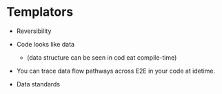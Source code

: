 
# Templators

* Reversibility

* Code looks like data
  * (data structure can be seen in cod eat compile-time)

* You can trace data flow pathways across E2E in your code at idetime.

* Data standards

